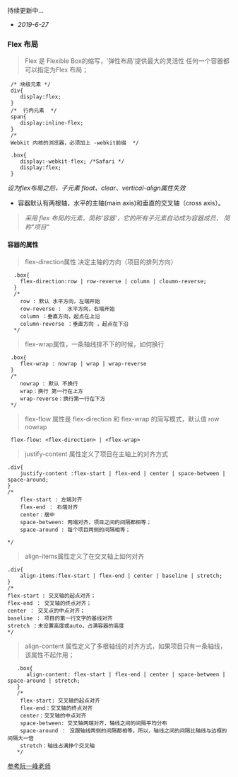 持续更新中...
* _2019-6-27_

### Flex 布局

> Flex 是 Flexible Box的缩写，'弹性布局'提供最大的灵活性
任何一个容器都可以指定为Flex 布局；

````
 /* 块级元素 */
 div{
    display:flex;
 }
 /*  行内元素  */
 span{
    display:inline-flex;
 }
 /* 
 Webkit 内核的浏览器，必须加上 -webkit前缀  */
 
 .box{
    display:-webkit-flex; /*Safari */
    display:flex;
 }
````
*设为flex布局之后，子元素 float、clear、vertical-align属性失效*

* 容器默认有两根轴，水平的主轴(main axis)和垂直的交叉轴（cross axis）。

> _采用 flex 布局的元素，简称'容器'，它的所有子元素自动成为容器成员，
简称"项目"_

#### 容器的属性

> flex-direction属性 决定主轴的方向（项目的排列方向）
```
  .box{
    flex-direction:row | row-reverse | column | cloumn-reverse;
  }
  /* 
    row : 默认 水平方向，左端开始
    row-reverse :  水平方向，右端开始
    column ：垂直方向，起点在上沿
    column-reverse ：垂直方向 ，起点在下沿
  */
```
> flex-wrap属性，一条轴线排不下的时候，如何换行
```
 .box{
    flex-wrap : nowrap | wrap | wrap-reverse
 }
 /*
    nowrap : 默认 不换行
    wrap：换行 第一行在上方
    wrap-reverse：换行第一行在下方 
 */
```
> flex-flow 属性是 flex-direction 和 flex-wrap 的简写模式，默认值 row nowrap
```
 flex-flow: <flex-direction> | <flex-wrap>
```
> justify-content 属性定义了项目在主轴上的对齐方式

```
.div{
    justify-content :flex-start | flex-end | center | space-between | space-around;
}
/*
    flex-start : 左端对齐
    flex-end ： 右端对齐
    center：居中
    space-between: 两端对齐，项目之间的间隔都相等；
    space-around : 每个项目两侧的间隔相等；
    
*/
```

> align-items属性定义了在交叉轴上如何对齐

```
.div{
    align-items:flex-start | flex-end | center | baseline | stretch;
}
/*
flex-start : 交叉轴的起点对齐；
flex-end ： 交叉轴的终点对齐；
center ： 交叉点的中点对齐；
baseline ： 项目的第一行文字的基线对齐
stretch ：未设置高度或auto，占满容器的高度
*/
```
> align-content 属性定义了多根轴线的对齐方式，如果项目只有一条轴线，该属性不起作用；
```
   .box{
      align-content: flex-start | flex-end | center | space-between | space-around | stretch;
   }
   /*
    flex-start: 交叉轴的起点对齐
    flex-end：交叉轴的终点对齐
    center：交叉轴的中点对齐
    space-between: 交叉轴两端对齐，轴线之间的间隔平均分布
    space-around ： 没跟轴线两侧的间隔都相等。所以，轴线之间的间隔比轴线与边框的间隔大一倍
    stretch：轴线占满挣个交叉轴
   */
```
[参考阮一峰老师](http://www.ruanyifeng.com/blog/2015/07/flex-grammar.html?utm_source=tuicool)





























